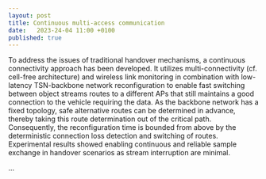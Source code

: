 ```yaml
---
layout: post
title: Continuous multi-access communication
date:   2023-24-04 11:00 +0100
published: true
---
```


To address the issues of traditional handover mechanisms, a continuous connectivity approach has been developed. It utilizes multi-connectivity (cf. cell-free architecture) and wireless link monitoring in combination with low-latency TSN-backbone network reconfiguration to enable fast switching between object streams routes to a different APs that still maintains a good connection to the vehicle requiring the data. As the backbone network has a fixed topology, safe alternative routes can be determined in advance, thereby taking this route determination out of the critical path. Consequently, the reconfiguration time is bounded from above by the deterministic connection loss detection and switching of routes. Experimental results showed enabling continuous and reliable sample exchange in handover scenarios as stream interruption are minimal.

...